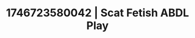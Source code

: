 ---
categories:
- Erotic adventure
- AI-generated
- Erotic art direction
- Dirty whispers
- Erotic dance
- Moonlit passion
- ASMR
- Cosplay
image: /assets/images/1746723580042.jpg
layout: post
seo:
  description: Featured content with high-quality Scat Fetish, ABDL Play. HD images
    available.
  keywords: Scat Fetish, ABDL Play
  og_image: /assets/images/1746723580042.jpg
  schema_type: VisualArtwork
tags:
- ABDL Play
- Scat Fetish
- '#1746723580042'
title: 1746723580042 | Scat Fetish ABDL Play
---